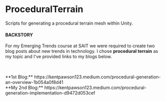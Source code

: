 # ProceduralTerrain
Scripts for generating a procedural terrain mesh within Unity.

#### BACKSTORY ####
For my Emerging Trends course at SAIT we were required to create two blog posts about new trends in technology. 
I chose ****procedural terrain**** as my topic and I've provided links to my blogs below.

<br/>
<br/>
**1st Blog:** https://kentpawson123.medium.com/procedural-generation-an-overview-1b054a0f8d41 <br/>
**My 2nd Blog:** https://kentpawson123.medium.com/procedural-generation-implementation-d9472d053cef
